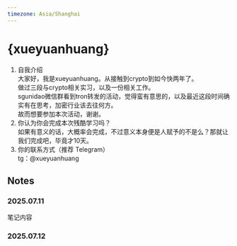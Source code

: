```yaml
---
timezone: Asia/Shanghai
---
```


# {xueyuanhuang}

1. 自我介绍  
大家好，我是xueyuanhuang。从接触到crypto到如今快两年了。  
做过三段与crypto相关实习，以及一份相关工作。  
sgunidao微信群看到tron转发的活动，觉得蛮有意思的，以及最近这段时间确实有在思考，加密行业该去往何方。   
故而想要参加本次活动，谢谢。  
2. 你认为你会完成本次残酷学习吗？  
如果有意义的话，大概率会完成，不过意义本身便是人赋予的不是么？那就让我们完成吧，毕竟才10天。
3. 你的联系方式（推荐 Telegram）  
tg：@xueyuanhuang

## Notes

<!-- Content_START -->

### 2025.07.11

笔记内容

### 2025.07.12

<!-- Content_END -->
